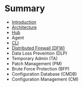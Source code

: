 # Summary

* [Introduction](README.md)
* [Architecture](chapter1.md)
* [Hub](hub.md)
* Agent
* [CLI](cli.md)
* [Distributed Firewall \(DFW\)](distributed-firewall.md)
* Data Loss Prevention \(DLP\)
* Temporary Admin \(TA\)
* Patch Management \(PM\)
* Brute Force Protection \(BFP\)
* Configuration Database \(CMDB\)
* Configuration Management \(CM\)

